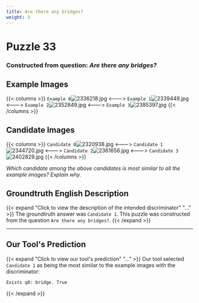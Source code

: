 ```yaml
---
title: Are there any bridges?
weight: 3
---
```


# Puzzle 33
### Constructed from question: _Are there any bridges?_


## Example Images
{{< columns >}}
`Example 0`![2336218.jpg](/gqa_images/2336218.jpg)
<--->
`Example 1`![2339449.jpg](/gqa_images/2339449.jpg)
<--->
`Example 2`![2352849.jpg](/gqa_images/2352849.jpg)
<--->
`Example 3`![2385397.jpg](/gqa_images/2385397.jpg)
{{< /columns >}}

## Candidate Images
{{< columns >}}
`Candidate 0`![2320938.jpg](/gqa_images/2320938.jpg)
<--->
`Candidate 1`![2344720.jpg](/gqa_images/2344720.jpg)
<--->
`Candidate 2`![2361656.jpg](/gqa_images/2361656.jpg)
<--->
`Candidate 3`![2402829.jpg](/gqa_images/2402829.jpg)
{{< /columns >}}

*Which candidate among the above candidates is most similar to all the example images? Explain why.*

## Groundtruth English Description

{{< expand "Click to view the description of the intended discriminator" "..." >}}
The groundtruth answer was `Candidate 1`. This puzzle was constructed from the question `Are there any bridges?`.
{{< /expand >}}

---

## Our Tool's Prediction

{{< expand "Click to view our tool's prediction" "..." >}}
Our tool selected `Candidate 1` as being the most similar to the example images with the discriminator:
```plaintext
Exists q0: bridge. True
```
{{< /expand >}}
